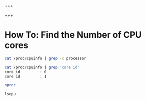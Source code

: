 
+++

+++
# How To: Find the Number of CPU cores

```bash 
cat /proc/cpuinfo | grep -c processor
```

```bash 
cat /proc/cpuinfo | grep 'core id'
core id         : 0
core id         : 1
```

```bash 
nproc
```

```bash 
lscpu
```

